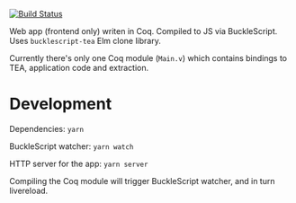 [![Build Status](https://travis-ci.org/zyla/coq-webapp.svg?branch=master)](https://travis-ci.org/zyla/coq-webapp)

Web app (frontend only) writen in Coq.
Compiled to JS via BuckleScript. Uses `bucklescript-tea` Elm clone library.

Currently there's only one Coq module (`Main.v`) which contains bindings to TEA,
application code and extraction.

# Development

Dependencies: `yarn`

BuckleScript watcher: `yarn watch`

HTTP server for the app: `yarn server`

Compiling the Coq module will trigger BuckleScript watcher, and in turn
livereload.
